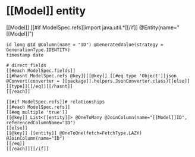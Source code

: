 # [[Model]] entity
[[Model]]
	[[#if ModelSpec.refs]]import java.util.*[[/if]]
	@Entity(name="[[Model]]")
	
	id long @Id @Column(name = "ID") @GeneratedValue(strategy = GenerationType.IDENTITY)
	timestamp date
	
	# direct fields
	[[#each ModelSpec.fields]]
	[[#hasnt ModelSpec.refs @key]][[@key]] [[#eq type 'Object']]json @Convert(converter = [[package]].helpers.JsonConverter.class)[[else]][[type]][[/eq]][[/hasnt]]
	[[/each]]
	
	[[#if ModelSpec.refs]]# relationships
	[[#each ModelSpec.refs]]
	[[#eq multiple 'true']]
	[[@key]] List<[[entity]]> @OneToMany @JoinColumn(name="[[Model]]ID", referencedColumnName="ID")
	[[else]]
	[[@key]] [[entity]] @OneToOne(fetch=FetchType.LAZY) @JoinColumn(name="ID")
	[[/eq]]
	[[/each]][[/if]]